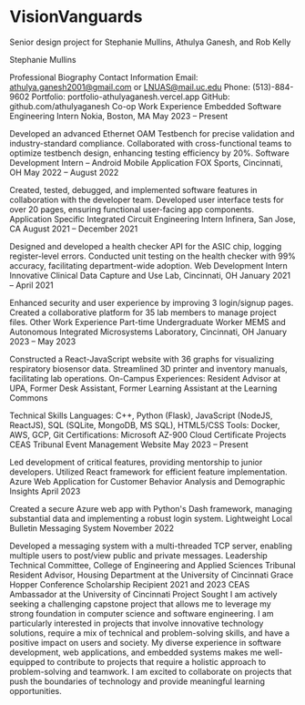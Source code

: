 # VisionVanguards
Senior design project for Stephanie Mullins, Athulya Ganesh, and Rob Kelly

Stephanie Mullins


Professional Biography
Contact Information
Email: athulya.ganesh2001@gmail.com or LNUAS@mail.uc.edu
Phone: (513)-884-9602
Portfolio: portfolio-athulyaganesh.vercel.app
GitHub: github.com/athulyaganesh
Co-op Work Experience
Embedded Software Engineering Intern
Nokia, Boston, MA
May 2023 – Present

Developed an advanced Ethernet OAM Testbench for precise validation and industry-standard compliance.
Collaborated with cross-functional teams to optimize testbench design, enhancing testing efficiency by 20%.
Software Development Intern – Android Mobile Application
FOX Sports, Cincinnati, OH
May 2022 – August 2022

Created, tested, debugged, and implemented software features in collaboration with the developer team.
Developed user interface tests for over 20 pages, ensuring functional user-facing app components.
Application Specific Integrated Circuit Engineering Intern
Infinera, San Jose, CA
August 2021 – December 2021

Designed and developed a health checker API for the ASIC chip, logging register-level errors.
Conducted unit testing on the health checker with 99% accuracy, facilitating department-wide adoption.
Web Development Intern
Innovative Clinical Data Capture and Use Lab, Cincinnati, OH
January 2021 – April 2021

Enhanced security and user experience by improving 3 login/signup pages.
Created a collaborative platform for 35 lab members to manage project files.
Other Work Experience
Part-time Undergraduate Worker
MEMS and Autonomous Integrated Microsystems Laboratory, Cincinnati, OH
January 2023 – May 2023

Constructed a React-JavaScript website with 36 graphs for visualizing respiratory biosensor data.
Streamlined 3D printer and inventory manuals, facilitating lab operations.
On-Campus Experiences: Resident Advisor at UPA, Former Desk Assistant, Former Learning Assistant at the Learning Commons

Technical Skills
Languages: C++, Python (Flask), JavaScript (NodeJS, ReactJS), SQL (SQLite, MongoDB, MS SQL), HTML5/CSS
Tools: Docker, AWS, GCP, Git
Certifications: Microsoft AZ-900 Cloud Certificate
Projects
CEAS Tribunal Event Management Website
May 2023 – Present

Led development of critical features, providing mentorship to junior developers.
Utilized React framework for efficient feature implementation.
Azure Web Application for Customer Behavior Analysis and Demographic Insights
April 2023

Created a secure Azure web app with Python's Dash framework, managing substantial data and implementing a robust login system.
Lightweight Local Bulletin Messaging System
November 2022

Developed a messaging system with a multi-threaded TCP server, enabling multiple users to post/view public and private messages.
Leadership
Technical Committee, College of Engineering and Applied Sciences Tribunal
Resident Advisor, Housing Department at the University of Cincinnati
Grace Hopper Conference Scholarship Recipient 2021 and 2023
CEAS Ambassador at the University of Cincinnati
Project Sought
I am actively seeking a challenging capstone project that allows me to leverage my strong foundation in computer science and software engineering. I am particularly interested in projects that involve innovative technology solutions, require a mix of technical and problem-solving skills, and have a positive impact on users and society. My diverse experience in software development, web applications, and embedded systems makes me well-equipped to contribute to projects that require a holistic approach to problem-solving and teamwork. I am excited to collaborate on projects that push the boundaries of technology and provide meaningful learning opportunities.
